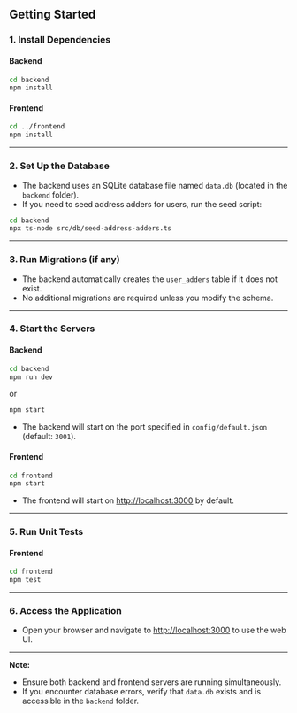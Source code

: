 ## Getting Started

### 1. Install Dependencies

#### Backend

```sh
cd backend
npm install
```

#### Frontend

```sh
cd ../frontend
npm install
```

---

### 2. Set Up the Database

- The backend uses an SQLite database file named `data.db` (located in the `backend` folder).
- If you need to seed address adders for users, run the seed script:

```sh
cd backend
npx ts-node src/db/seed-address-adders.ts
```

---

### 3. Run Migrations (if any)

- The backend automatically creates the `user_adders` table if it does not exist.
- No additional migrations are required unless you modify the schema.

---

### 4. Start the Servers

#### Backend

```sh
cd backend
npm run dev
```

or

```sh
npm start
```

- The backend will start on the port specified in `config/default.json` (default: `3001`).

#### Frontend

```sh
cd frontend
npm start
```

- The frontend will start on [http://localhost:3000](http://localhost:3000) by default.

---

### 5. Run Unit Tests

#### Frontend

```sh
cd frontend
npm test
```

---

### 6. Access the Application

- Open your browser and navigate to [http://localhost:3000](http://localhost:3000) to use the web UI.

---

**Note:**

- Ensure both backend and frontend servers are running simultaneously.
- If you encounter database errors, verify that `data.db` exists and is accessible in the `backend` folder.
